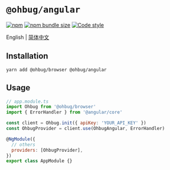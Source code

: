 # `@ohbug/angular`

[![npm](https://img.shields.io/npm/v/@ohbug/angular.svg?style=flat-square)](https://www.npmjs.com/package/@ohbug/angular)
[![npm bundle size](https://img.shields.io/bundlephobia/min/@ohbug/angular?style=flat-square)](https://bundlephobia.com/result?p=@ohbug/angular)
[![Code style](https://img.shields.io/badge/code_style-prettier-ff69b4.svg?style=flat-square)](https://github.com/prettier/prettier)

English | [简体中文](./README-zh_CN.md)

## Installation

```
yarn add @ohbug/browser @ohbug/angular
```

## Usage

```jsx
// app.module.ts
import Ohbug from '@ohbug/browser'
import { ErrorHandler } from '@angular/core'

const client = Ohbug.init({ apiKey: 'YOUR_API_KEY' })
const OhbugProvider = client.use(OhbugAngular, ErrorHandler)

@NgModule({
  // others
  providers: [OhbugProvider],
})
export class AppModule {}
```
